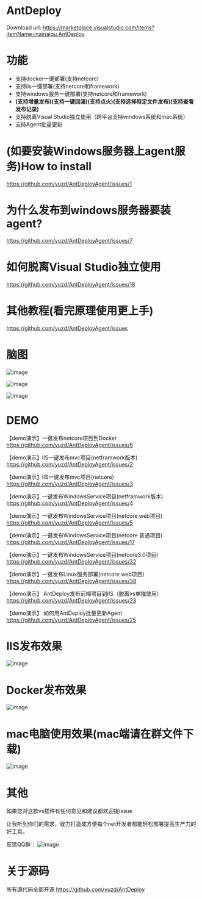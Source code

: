 # AntDeploy
Download url:
https://marketplace.visualstudio.com/items?itemName=nainaigu.AntDeploy

# 功能
* 支持docker一键部署(支持netcore)
* 支持iis一键部署(支持netcore和framework)
* 支持windows服务一键部署(支持netcore和framework)
*  **(支持增量发布)(支持一键回滚)(支持点火)(支持选择特定文件发布)(支持查看发布记录)**
* 支持脱离Visual Studio独立使用（跨平台支持windows系统和mac系统）
* 支持Agent批量更新

# (如要安装Windows服务器上agent服务)How to install 

https://github.com/yuzd/AntDeployAgent/issues/1

# 为什么发布到windows服务器要装agent?

https://github.com/yuzd/AntDeployAgent/issues/7

# 如何脱离Visual Studio独立使用

https://github.com/yuzd/AntDeployAgent/issues/18

# 其他教程(看完原理使用更上手)

https://github.com/yuzd/AntDeployAgent/issues

# 脑图

 ![image](https://images4.c-ctrip.com/target/zb0r11000000ra2dzE339.jpg)
 
 ![image](https://images4.c-ctrip.com/target/zb0u12000000rklqgBFDD.jpg)
 
 ![image](https://images4.c-ctrip.com/target/zb0n12000000rpzbfB29A.jpg)

# DEMO

【demo演示】一键发布netcore项目到Docker
https://github.com/yuzd/AntDeployAgent/issues/6

【demo演示】IIS一键发布mvc项目(netframwork版本)
https://github.com/yuzd/AntDeployAgent/issues/2

【demo演示】IIS一键发布mvc项目(netcore) 
https://github.com/yuzd/AntDeployAgent/issues/3

【demo演示】一键发布WindowsService项目(netframwork版本)
https://github.com/yuzd/AntDeployAgent/issues/4

【demo演示】一键发布WindowsService项目(netcore web项目)
https://github.com/yuzd/AntDeployAgent/issues/5

【demo演示】一键发布WindowsService项目(netcore 普通项目)
https://github.com/yuzd/AntDeployAgent/issues/17

【demo演示】一键发布WindowsService项目(netcore3.0项目)
https://github.com/yuzd/AntDeployAgent/issues/32

【demo演示】一键发布Linux服务部署(netcore web项目)
https://github.com/yuzd/AntDeployAgent/issues/38

【demo演示】 AntDeploy发布前端项目到IIS（脱离vs单独使用）
https://github.com/yuzd/AntDeployAgent/issues/23

【demo演示】 如何用AntDeploy批量更新Agent
https://github.com/yuzd/AntDeployAgent/issues/25

# IIS发布效果

![image](https://images4.c-ctrip.com/target/zb0q15000000xwkq07449.gif)

# Docker发布效果

![image](https://images4.c-ctrip.com/target/zb0d15000000xtt49033C.gif)

# mac电脑使用效果(mac端请在群文件下载)
![image](https://images4.c-ctrip.com/target/zb0t160000010orw7C020.gif)

# 其他
如果您对这款vs插件有任何意见和建议都欢迎提Issue

让我听到你们的需求，致力打造成方便每个net开发者都能轻松部署提高生产力的好工具。

反馈QQ群：
 ![image](https://images4.c-ctrip.com/target/zb0711000000rv06a5645.jpg)

# 关于源码
所有源代码全部开源 https://github.com/yuzd/AntDeploy

